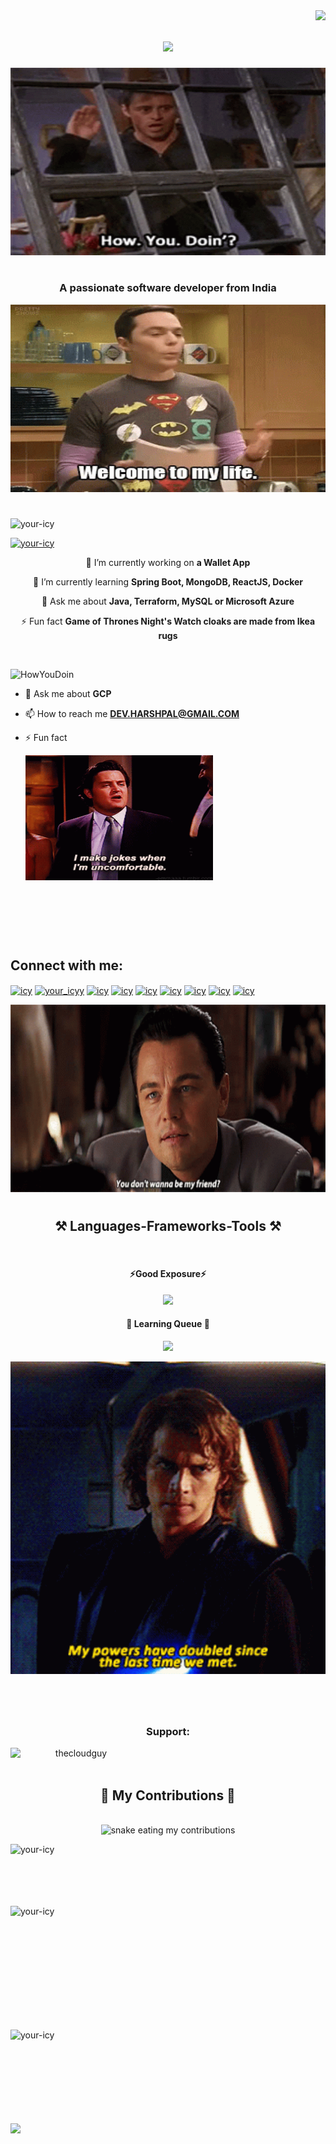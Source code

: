 <img align="right" src="https://visitor-badge.laobi.icu/badge?page_id=a-dexterity.your-icy" />

<h1 align="center">
    <img src="https://readme-typing-svg.herokuapp.com/?font=Righteous&size=35&center=true&vCenter=true&width=500&height=70&duration=4000&lines=Hi+There!+👋;+I'm+Harsh+Pal!;" />
</h1>

<p align="center"> <img
        src="https://github.com/CloudDev-Harsh/CloudDev-Harsh/blob/a04208ca69253d4c4d2de238e15156c3be880e72/Github/how-you-doin-how-are-you-doing.gif"
        width="700" height="300" alt="HowYouDoin" /> </p>
<h1 align="center"></h1>
<!-- name highlight ending -->
<h3 align="center">A passionate software developer from India </h3>

<p align="center"> <img
        src="https://github.com/CloudDev-Harsh/CloudDev-Harsh/blob/a04208ca69253d4c4d2de238e15156c3be880e72/Github/welcome-to-my-life-the-big-bang-theory.gif"
        width="700" height="300" alt="HowYouDoin" /> </p>

        
<h1 align="center"></h1>
<p align="left"> <img
        src="https://komarev.com/ghpvc/?username=your-icy&label=Profile%20views&color=0e75b6&style=flat"
        alt="your-icy" /> </p>

<p align="left"> <a href="https://github.com/ryo-ma/github-profile-trophy"><img
            src="https://github-profile-trophy.vercel.app/?username=your-icy" alt="your-icy" /></a> </p>

<div align="center">
 
 🔭 I’m currently working on **a Wallet App**
 
 🌱 I’m currently learning **Spring Boot, MongoDB, ReactJS, Docker**

💬 Ask me about **Java, Terraform, MySQL or Microsoft Azure**


⚡ Fun fact **Game of Thrones Night's Watch cloaks are made from Ikea rugs**

 </div>
&nbsp;<p align="left"> <img
        src="https://github.com/your-icy/your-icy/blob/a04208ca69253d4c4d2de238e15156c3be880e72/Github/tv-shows-quotes.gif"
        width="300" height="200" alt="HowYouDoin" /> </p>

  <!-- - 🤝 I’m looking for help with [any](https) -->

<!-- - 👨‍💻 All of my projects are available at [http](http) -->

<!-- - 📝 I regularly write articles on [http](http) -->

- 💬 Ask me about **GCP**

- 📫 How to reach me **DEV.HARSHPAL@GMAIL.COM**

<!-- - 📄 Know about my experiences [http](http) -->

- ⚡ Fun fact
&nbsp;<p align="left"> <img
        src="https://github.com/CloudDev-Harsh/CloudDev-Harsh/blob/a5b24ce85f241a50f925f42e043873166c0e3bcc/Github/jokes-uncomfortable.gif"
        width="300" height="200" alt="HowYouDoin" /> </p>
<br><br>
<br><br>
<h1 align="center"></h1>
<h2 align="left">Connect with me:</h2>
<p align="left">
    <a href="https://dev.to/dsads" target="blank"><img align="center"
            src="https://github.com/your-icy/your-icy/blob/main/svgs/devto.svg"
            alt="icy" height="30" width="40" /></a>
    <a href="https://x.com/your_icyy" target="blank"><img align="center"
            src="https://github.com/your-icy/your-icy/blob/main/svgs/x-social-media-logo-icon.svg"
            alt="your_icyy" height="30" width="40" /></a>
    <a href="https://www.linkedin.com/in/icyy/" target="blank"><img align="center"
            src="https://github.com/your-icy/your-icy/blob/main/svgs/linked-in-alt.svg"
            alt="icy" height="30" width="40" /></a>
    <a href="https://stackoverflow.com/users/dsadas" target="blank"><img align="center"
            src="https://github.com/your-icy/your-icy/blob/main/svgs/stack-overflow.svg"
            alt="icy" height="30" width="40" /></a>
    <a href="https://instagram.com/dsada" target="blank"><img align="center"
            src="https://github.com/your-icy/your-icy/blob/main/svgs/instagram.svg"
            alt="icy" height="30" width="40" /></a>
    <a href="https://medium.com/dsadas" target="blank"><img align="center"
            src="https://github.com/your-icy/your-icy/blob/main/svgs/medium.svg"
            alt="icy" height="30" width="40" /></a>
    <a href="https://www.hackerrank.com/dsad" target="blank"><img align="center"
            src="https://github.com/your-icy/your-icy/blob/main/svgs/hackerrank.svg"
            alt="icy" height="30" width="40" /></a>
    <a href="https://www.leetcode.com/dasd" target="blank"><img align="center"
            src="https://github.com/your-icy/your-icy/blob/main/svgs/leet-code.svg"
            alt="icy" height="30" width="40" /></a>
    <a href="https://discord.gg/dsada" target="blank"><img align="center"
            src="https://github.com/your-icy/your-icy/blob/main/svgs/discord-icon-svgrepo-com.svg"
            alt="icy" height="30" width="40" /></a>
</p>

<p align="center"> <img
        src="https://github.com/CloudDev-Harsh/CloudDev-Harsh/blob/21583e2dbdaf31fe2de930dffb2a96e20ada5d0e/Github/ponste11.gif"
        width="820" height="300" alt="HowYouDoin" /> </p>
<h1 align="center"></h1>
<h2 align="center">⚒️ Languages-Frameworks-Tools ⚒️</h2>
<br/>
<h4 align="center">⚡Good Exposure⚡</h4>
<div align="center">
<img src="https://skillicons.dev/icons?i=java,azure,mysql,mongodb,bootstrap,docker,spring,terraform,kafka,html,css,vscode,github,idea,git,js,postgres,redis&perline=9" />
<h4 align="center">🔭 Learning Queue 🔭</h4>
    
<img src="https://skillicons.dev/icons?i=kubernetes,typescript,nodejs,express,tailwind,materialui,react,redux,mui,python,gcp,dynamodb,graphql,figma,django,nextjs,solidity,go&perline=9" /><br>
</div>
      
<p align="center"> 
    
 <img src="https://github.com/CloudDev-Harsh/CloudDev-Harsh/blob/a5b24ce85f241a50f925f42e043873166c0e3bcc/Github/power-star-wars.gif"
        width="820" height="500" alt="HowYouDoin" /> </p>
    <h1 align="center"></h1>
    <br>
    <div align="center">
    <h3 align="center">Support:</h3>
    <p><a href="https://www.buymeacoffee.com/thecloudguy"> <img align="left"
                src="https://cdn.buymeacoffee.com/buttons/v2/default-yellow.png" height="50" width="210"
                alt="thecloudguy" /></a></p><br><br>
  <h2>🐍 My Contributions 🐍</h2>
  <br>
  <img alt="snake eating my contributions" src="https://raw.githubusercontent.com/a-dexterity/a-dexterity/output/github-contribution-grid-snake.svg" />
    <p><img align="left"
            src="https://github-readme-stats.vercel.app/api/top-langs?username=your-icy&show_icons=true&locale=en&layout=compact"
            alt="your-icy" /></p>
    <br><br><br><br><br>

<p>&nbsp;<img align="left"
        src="https://github-readme-stats.vercel.app/api?username=your-icy&show_icons=true&locale=en"
        alt="your-icy" /></p>
          <br/><br/><br/>
</div>
<br><br>
<br><br>
<br><br>
<p align="left"><img align="left" src="https://github-readme-streak-stats.herokuapp.com/?user=your-icy&"
        alt="your-icy" /></p>
<br><br>
<br><br>
<br><br><br><br>
<p><img src="https://github-readme-twitter.gazf.vercel.app/api?id=not_a_semicolon&layout=wide" /> </p>
